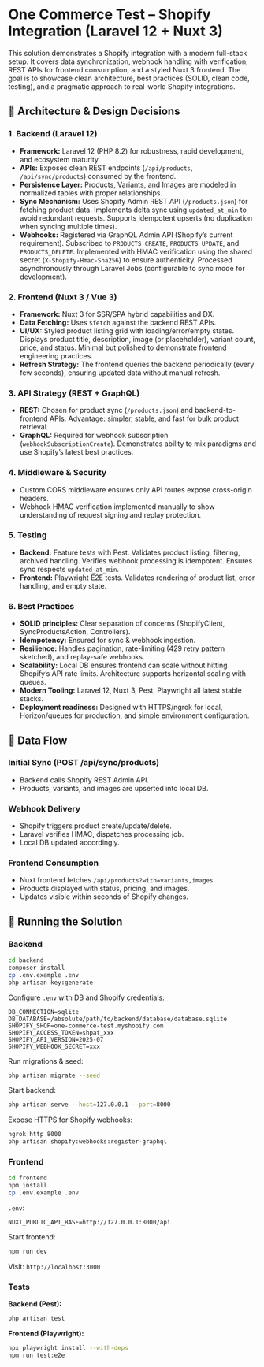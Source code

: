 # One Commerce Test – Shopify Integration (Laravel 12 + Nuxt 3)

This solution demonstrates a Shopify integration with a modern full-stack setup. It covers data synchronization, webhook handling with verification, REST APIs for frontend consumption, and a styled Nuxt 3 frontend. The goal is to showcase clean architecture, best practices (SOLID, clean code, testing), and a pragmatic approach to real-world Shopify integrations.

## 🧩 Architecture & Design Decisions

### 1. Backend (Laravel 12)

*   **Framework:** Laravel 12 (PHP 8.2) for robustness, rapid development, and ecosystem maturity.
*   **APIs:** Exposes clean REST endpoints (`/api/products`, `/api/sync/products`) consumed by the frontend.
*   **Persistence Layer:** Products, Variants, and Images are modeled in normalized tables with proper relationships.
*   **Sync Mechanism:** Uses Shopify Admin REST API (`/products.json`) for fetching product data. Implements delta sync using `updated_at_min` to avoid redundant requests. Supports idempotent upserts (no duplication when syncing multiple times).
*   **Webhooks:** Registered via GraphQL Admin API (Shopify’s current requirement). Subscribed to `PRODUCTS_CREATE`, `PRODUCTS_UPDATE`, and `PRODUCTS_DELETE`. Implemented with HMAC verification using the shared secret (`X-Shopify-Hmac-Sha256`) to ensure authenticity. Processed asynchronously through Laravel Jobs (configurable to sync mode for development).

### 2. Frontend (Nuxt 3 / Vue 3)

*   **Framework:** Nuxt 3 for SSR/SPA hybrid capabilities and DX.
*   **Data Fetching:** Uses `$fetch` against the backend REST APIs.
*   **UI/UX:** Styled product listing grid with loading/error/empty states. Displays product title, description, image (or placeholder), variant count, price, and status. Minimal but polished to demonstrate frontend engineering practices.
*   **Refresh Strategy:** The frontend queries the backend periodically (every few seconds), ensuring updated data without manual refresh.

### 3. API Strategy (REST + GraphQL)

*   **REST:** Chosen for product sync (`/products.json`) and backend-to-frontend APIs. Advantage: simpler, stable, and fast for bulk product retrieval.
*   **GraphQL:** Required for webhook subscription (`webhookSubscriptionCreate`). Demonstrates ability to mix paradigms and use Shopify’s latest best practices.

### 4. Middleware & Security

*   Custom CORS middleware ensures only API routes expose cross-origin headers.
*   Webhook HMAC verification implemented manually to show understanding of request signing and replay protection.

### 5. Testing

*   **Backend:** Feature tests with Pest. Validates product listing, filtering, archived handling. Verifies webhook processing is idempotent. Ensures sync respects `updated_at_min`.
*   **Frontend:** Playwright E2E tests. Validates rendering of product list, error handling, and empty state.

### 6. Best Practices

*   **SOLID principles:** Clear separation of concerns (ShopifyClient, SyncProductsAction, Controllers).
*   **Idempotency:** Ensured for sync & webhook ingestion.
*   **Resilience:** Handles pagination, rate-limiting (429 retry pattern sketched), and replay-safe webhooks.
*   **Scalability:** Local DB ensures frontend can scale without hitting Shopify’s API rate limits. Architecture supports horizontal scaling with queues.
*   **Modern Tooling:** Laravel 12, Nuxt 3, Pest, Playwright all latest stable stacks.
*   **Deployment readiness:** Designed with HTTPS/ngrok for local, Horizon/queues for production, and simple environment configuration.

## 🔄 Data Flow

### Initial Sync (POST /api/sync/products)

*   Backend calls Shopify REST Admin API.
*   Products, variants, and images are upserted into local DB.

### Webhook Delivery

*   Shopify triggers product create/update/delete.
*   Laravel verifies HMAC, dispatches processing job.
*   Local DB updated accordingly.

### Frontend Consumption

*   Nuxt frontend fetches `/api/products?with=variants,images`.
*   Products displayed with status, pricing, and images.
*   Updates visible within seconds of Shopify changes.

## 🚀 Running the Solution

### Backend

```bash
cd backend
composer install
cp .env.example .env
php artisan key:generate
```

Configure `.env` with DB and Shopify credentials:

```
DB_CONNECTION=sqlite
DB_DATABASE=/absolute/path/to/backend/database/database.sqlite
SHOPIFY_SHOP=one-commerce-test.myshopify.com
SHOPIFY_ACCESS_TOKEN=shpat_xxx
SHOPIFY_API_VERSION=2025-07
SHOPIFY_WEBHOOK_SECRET=xxx
```

Run migrations & seed:

```bash
php artisan migrate --seed
```

Start backend:

```bash
php artisan serve --host=127.0.0.1 --port=8000
```

Expose HTTPS for Shopify webhooks:

```bash
ngrok http 8000
php artisan shopify:webhooks:register-graphql
```

### Frontend

```bash
cd frontend
npm install
cp .env.example .env
```

`.env`:

```
NUXT_PUBLIC_API_BASE=http://127.0.0.1:8000/api
```

Start frontend:

```bash
npm run dev
```

Visit: `http://localhost:3000`

### Tests

**Backend (Pest):**

```bash
php artisan test
```

**Frontend (Playwright):**

```bash
npx playwright install --with-deps
npm run test:e2e
```